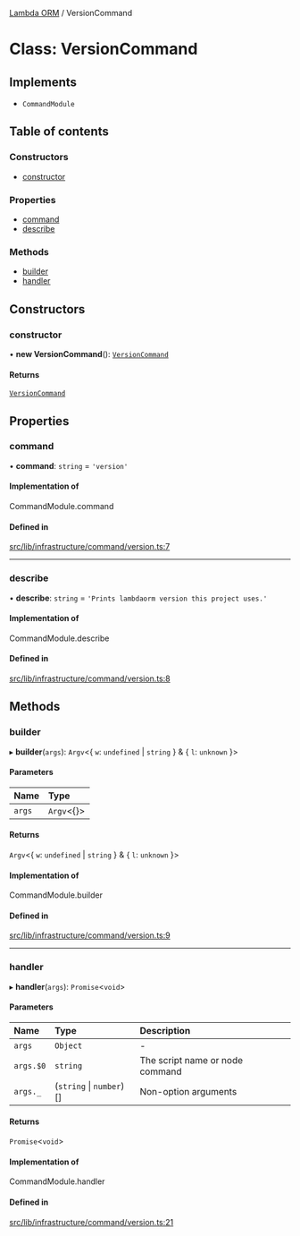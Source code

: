 [Lambda ORM](../README.md) / VersionCommand

# Class: VersionCommand

## Implements

- `CommandModule`

## Table of contents

### Constructors

- [constructor](VersionCommand.md#constructor)

### Properties

- [command](VersionCommand.md#command)
- [describe](VersionCommand.md#describe)

### Methods

- [builder](VersionCommand.md#builder)
- [handler](VersionCommand.md#handler)

## Constructors

### constructor

• **new VersionCommand**(): [`VersionCommand`](VersionCommand.md)

#### Returns

[`VersionCommand`](VersionCommand.md)

## Properties

### command

• **command**: `string` = `'version'`

#### Implementation of

CommandModule.command

#### Defined in

[src/lib/infrastructure/command/version.ts:7](https://github.com/FlavioLionelRita/lambdaorm-cli/blob/022d635/src/lib/infrastructure/command/version.ts#L7)

___

### describe

• **describe**: `string` = `'Prints lambdaorm version this project uses.'`

#### Implementation of

CommandModule.describe

#### Defined in

[src/lib/infrastructure/command/version.ts:8](https://github.com/FlavioLionelRita/lambdaorm-cli/blob/022d635/src/lib/infrastructure/command/version.ts#L8)

## Methods

### builder

▸ **builder**(`args`): `Argv`\<\{ `w`: `undefined` \| `string`  } & \{ `l`: `unknown`  }\>

#### Parameters

| Name | Type |
| :------ | :------ |
| `args` | `Argv`\<{}\> |

#### Returns

`Argv`\<\{ `w`: `undefined` \| `string`  } & \{ `l`: `unknown`  }\>

#### Implementation of

CommandModule.builder

#### Defined in

[src/lib/infrastructure/command/version.ts:9](https://github.com/FlavioLionelRita/lambdaorm-cli/blob/022d635/src/lib/infrastructure/command/version.ts#L9)

___

### handler

▸ **handler**(`args`): `Promise`\<`void`\>

#### Parameters

| Name | Type | Description |
| :------ | :------ | :------ |
| `args` | `Object` | - |
| `args.$0` | `string` | The script name or node command |
| `args._` | (`string` \| `number`)[] | Non-option arguments |

#### Returns

`Promise`\<`void`\>

#### Implementation of

CommandModule.handler

#### Defined in

[src/lib/infrastructure/command/version.ts:21](https://github.com/FlavioLionelRita/lambdaorm-cli/blob/022d635/src/lib/infrastructure/command/version.ts#L21)
